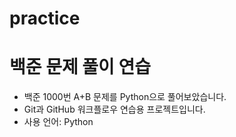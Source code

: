 # practice
# 백준 문제 풀이 연습

- 백준 1000번 A+B 문제를 Python으로 풀어보았습니다.
- Git과 GitHub 워크플로우 연습용 프로젝트입니다.
- 사용 언어: Python
